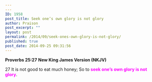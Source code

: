 ```yaml
---
---
ID: 1958
post_title: Seek one’s own glory is not glory
author: Praison
post_excerpt: ""
layout: post
permalink: /2014/09/seek-ones-own-glory-is-not-glory/
published: true
post_date: 2014-09-25 09:31:56
---
```

<strong>Proverbs 25:27</strong>
<strong> New King James Version (NKJV)</strong>

27 It is not good to eat much honey;
So to <span style="color: #ff00ff;"><strong>seek one’s own glory is not glory</strong></span>.